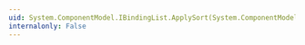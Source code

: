 ```yaml
---
uid: System.ComponentModel.IBindingList.ApplySort(System.ComponentModel.PropertyDescriptor,System.ComponentModel.ListSortDirection)
internalonly: False
---
```


